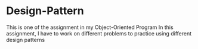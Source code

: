 # Design-Pattern
This is one of the assignment in my Object-Oriented Program
In this assignment, I have to work on different problems to practice using different design patterns
